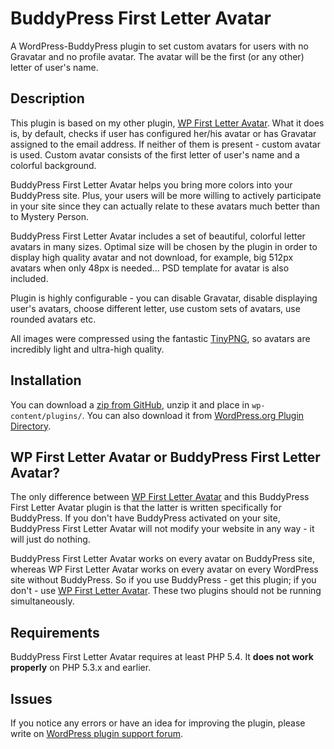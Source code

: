 BuddyPress First Letter Avatar
==============

A WordPress-BuddyPress plugin to set custom avatars for users with no Gravatar and no profile avatar. The avatar will be the first (or any other) letter of user's name.

## Description

This plugin is based on my other plugin, [WP First Letter Avatar](https://github.com/Dev49net/wp-first-letter-avatar). What it does is, by default, checks if user has configured her/his avatar or has Gravatar assigned to the email address. If neither of them is present - custom avatar is used. Custom avatar consists of the first letter of user's name and a colorful background. 

BuddyPress First Letter Avatar helps you bring more colors into your BuddyPress site. Plus, your users will be more willing to actively participate in your site since they can actually relate to these avatars much better than to Mystery Person.

BuddyPress First Letter Avatar includes a set of beautiful, colorful letter avatars in many sizes. Optimal size will be chosen by the plugin in order to display high quality avatar and not download, for example, big 512px avatars when only 48px is needed... PSD template for avatar is also included. 

Plugin is highly configurable - you can disable Gravatar, disable displaying user's avatars, choose different letter, use custom sets of avatars, use rounded avatars etc.

All images were compressed using the fantastic [TinyPNG](https://tinypng.com/), so avatars are incredibly light and ultra-high quality.

## Installation

You can download a [zip from GitHub](https://github.com/Dev49net/buddypress-first-letter-avatar/archive/master.zip), unzip it and place in ```wp-content/plugins/```. You can also download it from [WordPress.org Plugin Directory](https://wordpress.org/plugins/buddypress-first-letter-avatar/).

## WP First Letter Avatar or BuddyPress First Letter Avatar?

The only difference between [WP First Letter Avatar](https://github.com/Dev49net/wp-first-letter-avatar) and this BuddyPress First Letter Avatar plugin is that the latter is written specifically for BuddyPress. If you don't have BuddyPress activated on your site, BuddyPress First Letter Avatar will not modify your website in any way - it will just do nothing.

BuddyPress First Letter Avatar works on every avatar on BuddyPress site, whereas WP First Letter Avatar works on every avatar on every WordPress site without BuddyPress. So if you use BuddyPress - get this plugin; if you don't - use [WP First Letter Avatar](https://github.com/Dev49net/wp-first-letter-avatar). These two plugins should not be running simultaneously.

## Requirements

BuddyPress First Letter Avatar requires at least PHP 5.4. It **does not work properly** on PHP 5.3.x and earlier.

## Issues
If you notice any errors or have an idea for improving the plugin, please write on [WordPress plugin support forum](https://wordpress.org/support/plugin/buddypress-first-letter-avatar).